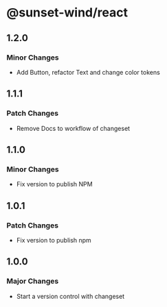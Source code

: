 # @sunset-wind/react

## 1.2.0

### Minor Changes

- Add Button, refactor Text and change color tokens

## 1.1.1

### Patch Changes

- Remove Docs to workflow of changeset

## 1.1.0

### Minor Changes

- Fix version to publish NPM

## 1.0.1

### Patch Changes

- Fix version to publish npm

## 1.0.0

### Major Changes

- Start a version control with changeset
